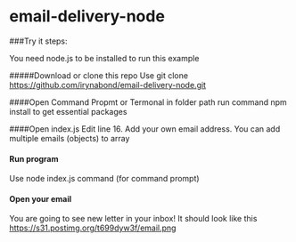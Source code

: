 # email-delivery-node

###Try it steps:

You need node.js to be installed to run this example

#####Download or clone this repo
Use git clone https://github.com/irynabond/email-delivery-node.git

####Open Command Propmt or Termonal in folder path
run command npm install to get essential packages

####Open index.js
Edit line 16. Add your own email address. You can add multiple emails (objects)  to array

#### Run program
Use node index.js command (for command prompt)

#### Open your email
You are going to see new letter in your inbox! It should look like this
https://s31.postimg.org/t699dyw3f/email.png
